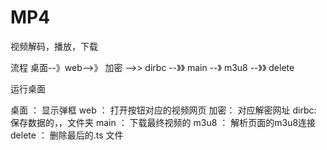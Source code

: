 # MP4
视频解码，播放，下载

流程
桌面--》web-->》 加密 -->> dirbc --》》 main --》 m3u8 --》》 delete

运行桌面

桌面 ： 显示弹框
web ： 打开按钮对应的视频网页
加密： 对应解密网址
dirbc: 保存数据的，，文件夹
main ： 下载最终视频的
m3u8 ： 解析页面的m3u8连接
delete ： 删除最后的.ts 文件
